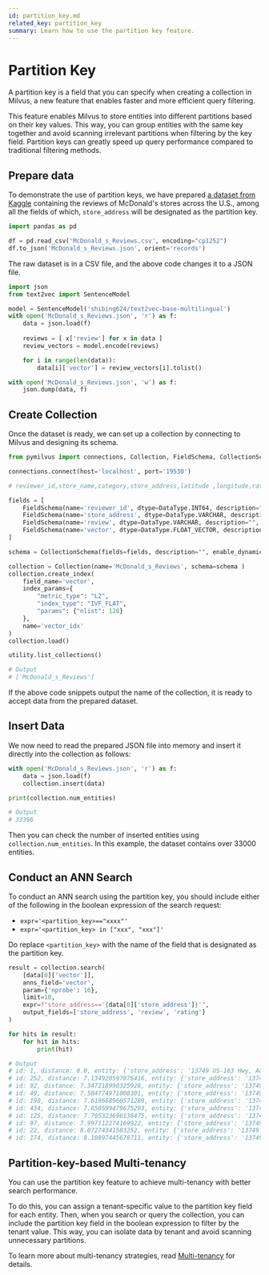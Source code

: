 ```yaml
---
id: partition_key.md
related_key: partition_key
summary: Learn how to use the partition key feature.
---
```


# Partition Key

A partition key is a field that you can specify when creating a collection in Milvus, a new feature that enables faster and more efficient query filtering.

This feature enables Milvus to store entities into different partitions based on their key values. This way, you can group entities with the same key together and avoid scanning irrelevant partitions when filtering by the key field. Partition keys can greatly speed up query performance compared to traditional filtering methods.

## Prepare data

To demonstrate the use of partition keys, we have prepared [a dataset from Kaggle](https://www.kaggle.com/datasets/nelgiriyewithana/mcdonalds-store-reviews) containing the reviews of McDonald's stores across the U.S., among all the fields of which, `store_address` will be designated as the partition key.

```python
import pandas as pd

df = pd.read_csv('McDonald_s_Reviews.csv', encoding="cp1252")
df.to_json('McDonald_s_Reviews.json', orient='records')
```

The raw dataset is in a CSV file, and the above code changes it to a JSON file.

```python
import json
from text2vec import SentenceModel

model = SentenceModel('shibing624/text2vec-base-multilingual')
with open('McDonald_s_Reviews.json', 'r') as f:
    data = json.load(f)
    
    reviews = [ x['review'] for x in data ]
    review_vectors = model.encode(reviews)

    for i in range(len(data)):
        data[i]['vector'] = review_vectors[i].tolist()

with open('McDonald_s_Reviews.json', 'w') as f:
    json.dump(data, f)
```

## Create Collection

Once the dataset is ready, we can set up a collection by connecting to Milvus and designing its schema.

```python
from pymilvus import connections, Collection, FieldSchema, CollectionSchema, DataType, utility

connections.connect(host='localhost', port='19530')

# reviewer_id,store_name,category,store_address,latitude ,longitude,rating_count,review_time,review,rating

fields = [
    FieldSchema(name='reviewer_id', dtype=DataType.INT64, description="", is_primary=True),
    FieldSchema(name='store_address', dtype=DataType.VARCHAR, description="", max_length=512, is_partition_key=True),
    FieldSchema(name='review', dtype=DataType.VARCHAR, description="", max_length=8172),
    FieldSchema(name='vector', dtype=DataType.FLOAT_VECTOR, description="", dim=384, is_index=True),
]

schema = CollectionSchema(fields=fields, description="", enable_dynamic_field=True)

collection = Collection(name='McDonald_s_Reviews', schema=schema )
collection.create_index(
    field_name='vector', 
    index_params={
        "metric_type": "L2", 
        "index_type": "IVF_FLAT", 
        "params": {"nlist": 128}
    }, 
    name='vector_idx'
)
collection.load()

utility.list_collections()

# Output
# ['McDonald_s_Reviews']
```

If the above code snippets output the name of the collection, it is ready to accept data from the prepared dataset.

## Insert Data

We now need to read the prepared JSON file into memory and insert it directly into the collection as follows:

```python
with open('McDonald_s_Reviews.json', 'r') as f:
    data = json.load(f)
    collection.insert(data)

print(collection.num_entities)

# Output
# 33396
```

Then you can check the number of inserted entities using `collection.num_entities`. In this example, the dataset contains over 33000 entities.

## Conduct an ANN Search

To conduct an ANN search using the partition key, you should include either of the following in the boolean expression of the search request:

- `expr='<partition_key>=="xxxx"'`
- `expr='<partition_key> in ["xxx", "xxx"]'`

Do replace `<partition_key>` with the name of the field that is designated as the partition key.

```python
result = collection.search(
    [data[0]['vector']], 
    anns_field='vector', 
    param={'nprobe': 16}, 
    limit=10, 
    expr=f"store_address=='{data[0]['store_address']}'", 
    output_fields=['store_address', 'review', 'rating']
)

for hits in result:
    for hit in hits:
        print(hit)

# Output
# id: 1, distance: 0.0, entity: {'store_address': '13749 US-183 Hwy, Austin, TX 78750, United States', 'review': 'Why does it look like someone spit on my food?\nI had a normal transaction,  everyone was chill and polite, but now i dont want to eat this. Im trying not to think about what this milky white/clear substance is all over my food, i d*** sure am not coming back.', 'rating': '1 star'}
# id: 252, distance: 7.134920597076416, entity: {'store_address': '13749 US-183 Hwy, Austin, TX 78750, United States', 'review': "this place has been smelling like a ports potty blew up inside. it's really nasty. food was cold and dry. this location doesn't seem to care.", 'rating': '1 star'}
# id: 92, distance: 7.347218990325928, entity: {'store_address': '13749 US-183 Hwy, Austin, TX 78750, United States', 'review': "Worst experience! All I asked for was a regular size coffee.I get to the window and was handed a small , I asked the woman if that was a regular to which she rudely said yes I questioned her again two more times then I asked her how many sizes of coffee they had she said small medium and large I asked her which one was the one I was holding and she said it's a small that's what we charged you for she said, and I told her I asked for a regular which would be a medium but I just drove off. Also asked for 3 splendas and 4 creamers on the side and received 3 regular sugars and 2 creamers. To top it off, coffee was full of coffee grounds to the point I was spitting them out. And as a little plus there was a piece of plastic! Never again!", 'rating': '1 star'}
# id: 49, distance: 7.584774971008301, entity: {'store_address': '13749 US-183 Hwy, Austin, TX 78750, United States', 'review': 'Horrible service worker with a stank attitude for no reason working at the window mute with an attitude mad because she is miserable at work . They mess up the order and then. Found a long hair in my daughters happy meal fries and then the extra fry was missing from her meal and t', 'rating': '1 star'}
# id: 190, distance: 7.619668960571289, entity: {'store_address': '13749 US-183 Hwy, Austin, TX 78750, United States', 'review': "THESE PEOPLE.. SO I ORDERED A HAPPY MEAL. MEANS YOU GET THE BOX  NOT A BAG. THEY ALWAYS GIVE ME THE BAGS. SO ONE DAY I SAW 4 ROWS OF BOXES. ASKED THEM FOR THE BOX AND THE PEOPLE MAGICALLY COULDN'T TALK. I CALLED CORPORATE. THE MANGER WRITES ME AN EMAIL SAYING THEY RAN OUT.\nREALLY?? RALLY??? IF I COULD GIVE THIS PLACE NEGATIVE ZERO STARS I WOULD.", 'rating': '1 star'}
# id: 434, distance: 7.650599479675293, entity: {'store_address': '13749 US-183 Hwy, Austin, TX 78750, United States', 'review': 'Fresh food. Surprisingly. ï¿½ï¿½ï¿', 'rating': '4 stars'}
# id: 125, distance: 7.705323696136475, entity: {'store_address': '13749 US-183 Hwy, Austin, TX 78750, United States', 'review': 'Asked me to wait at spot one. Asked for jelly and was completely ignored. Had to go inside to get it myself. Trash customer service. I blame management for not holding anyone accountable.', 'rating': '1 star'}
# id: 97, distance: 7.997112274169922, entity: {'store_address': '13749 US-183 Hwy, Austin, TX 78750, United States', 'review': 'When ordering food the employees conveniently forgot to turn off their microphones and were talking mess about all the food we had ordered, this is very unprofessional and honestly uncalled for. When I asked for a receipt they said it was in the bad and it was convenient not in there hold of management to speak ab', 'rating': '1 star'}
# id: 22, distance: 8.07274341583252, entity: {'store_address': '13749 US-183 Hwy, Austin, TX 78750, United States', 'review': "Meh.. just meh. When I finally get the correct order, it is generally tasty. I'm a picky eater, and have found ways to navigate the menu to get items I like. Worked in the service industry for years as a server, bartender, and trainer. Taking and fulfilling orders is NOT hard, tedious at times though. I only go here when I see they are not busy, in hope that my order is correct when I go to leave. In the 10 times that I have been here in the past past year, I have only had 1 order that was perfectly correct. Just ONE, not an exaggeration. That one order was just 2 large fries and nothing else. Though I will mention that when I got home and pulled them out of the bag, they were hardly what you'd call filled, (nor did I enjoy any on the 3 minute drive home) so little so that I even sent a picture and post to McDonald's on Facebook, at least the few were hot. The evening staff is very pleasant, but the morning staff leaves a lot to be desired, as well as thinking that they can talk negatively about people in Spanish out in the open which, being a light skinned Puerto Rican, I understand perfectly. I have submitted several complaints and NEVER received a call or email back. I just don't go here anymore to avoid the stress of paying money for something that is most likely wrong.", 'rating': '1 star'}
# id: 174, distance: 8.10897445678711, entity: {'store_address': '13749 US-183 Hwy, Austin, TX 78750, United States', 'review': 'Why is it everytime going to a McDonalds  they get ur order wrong?\nNot once\nBut all the Fxxxing time excuse my french\nThen on top they dont like u cause u ask for special request\nWhat is the point of wanting something to eat if u cannt have like u want it\nI guess we all forgatten who really we are working for\nThe customer', 'rating': '1 star'}
```

## Partition-key-based Multi-tenancy

You can use the partition key feature to achieve multi-tenancy with better search performance. 

To do this, you can assign a tenant-specific value to the partition key field for each entity. Then, when you search or query the collection, you can include the partition key field in the boolean expression to filter by the tenant value. This way, you can isolate data by tenant and avoid scanning unnecessary partitions.

To learn more about multi-tenancy strategies, read [Multi-tenancy](multi_tenancy.md) for details.
